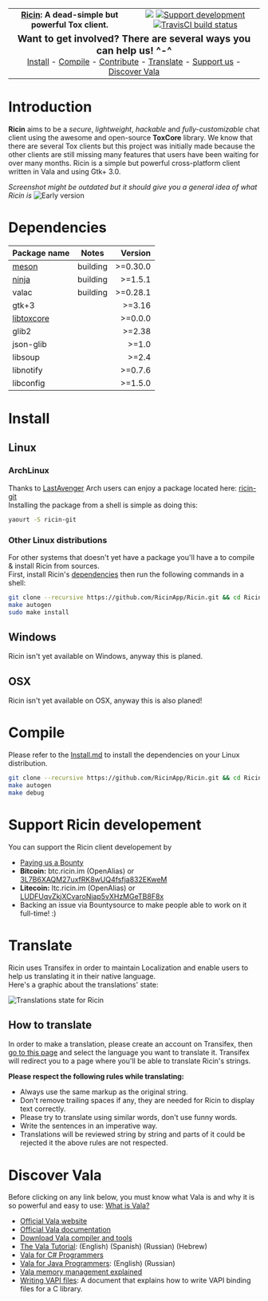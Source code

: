 <center>
  <table align="center" width="100%" style="margin: 0 auto;">
    <tr>
      <td align="center">
        <strong><a href="https://ricin.im">Ricin</a>: A dead-simple but powerful Tox client.</strong>
      </td>
      <td align="center">
        <img src="https://img.shields.io/badge/version-0.0.3%20beta-brightgreen.svg?style=flat">
        <a href="https://www.bountysource.com/teams/RicinApp">
          <img src="https://img.shields.io/bountysource/team/RicinApp/activity.svg?style=flat" alt="Support development">
        </a>
        <a href="https://travis-ci.org/RicinApp/Ricin">
          <img src="https://api.travis-ci.org/RicinApp/Ricin.svg" alt="TravisCI build status">
        </a>
      </td>
    </tr>
    <tr>
      <td align="center" width="100%" colspan="2">
        <big><b>Want to get involved? There are several ways you can help us! ^-^</b></big><br>
        <a href="#install">Install</a> -
        <a href="#compile">Compile</a> -
        <a href="CONTRIBUTING.md">Contribute</a> -
        <a href="#translate">Translate</a> -
        <a href="#support-ricin-developement">Support us</a> -
        <a href="#discover-vala">Discover Vala</a>
      </td>
    </tr>
  </table>
</center>

# Introduction
**Ricin** aims to be a _secure_, _lightweight_, _hackable_ and _fully-customizable_ chat client using the awesome and open-source **ToxCore** library. We know that there are several Tox clients but this project was initially made because the other clients are still missing many features that users have been waiting for over many months. Ricin is a simple but powerful cross-platform client written in Vala and using Gtk+ 3.0.

_Screenshot might be outdated but it should give you a general idea of what Ricin is_
![Early version](https://ricin.im/static/images/ricin_01.png)

# Dependencies
| Package name   | Notes      | Version   |
|:---------------|:----------:|----------:|
| [meson]        |  building  | >=0.30.0  |
| [ninja]        |  building  | >=1.5.1   |
| valac          |  building  | >=0.28.1  |
| gtk+3          |            | >=3.16    |
| [libtoxcore]   |            | >=0.0.0   |
| glib2          |            | >=2.38    |
| json-glib      |            | >=1.0     |
| libsoup        |            | >=2.4     |
| libnotify      |            | >=0.7.6   |
| libconfig      |            | >=1.5.0   |

# Install
## Linux
### ArchLinux
Thanks to [LastAvenger](https://github.com/LastAvenger) Arch users can enjoy a package located here: [ricin-git](https://aur.archlinux.org/packages/ricin-git)  
Installing the package from a shell is simple as doing this:
```bash
yaourt -S ricin-git
```

### Other Linux distributions
For other systems that doesn't yet have a package you'll have a to compile & install Ricin from sources.  
First, install Ricin's <a href="#dependencies">dependencies</a> then run the following commands in a shell:
```bash
git clone --recursive https://github.com/RicinApp/Ricin.git && cd Ricin
make autogen
sudo make install
```

## Windows
Ricin isn't yet available on Windows, anyway this is planed.

## OSX
Ricin isn't yet available on OSX, anyway this is also planed!

# Compile
Please refer to the [Install.md](INSTALL.md) to install the dependencies on your Linux distribution.

```bash
git clone --recursive https://github.com/RicinApp/Ricin.git && cd Ricin
make autogen
make debug
```

# Support Ricin developement
You can support the Ricin client developement by
- [Paying us a Bounty](https://www.bountysource.com/teams/RicinApp)
- **Bitcoin:** btc.ricin.im (OpenAlias) or [3L7B6XAQM27uxfRK8wUQ4fsfja832EKweM](https://blockchain.info/address/3L7B6XAQM27uxfRK8wUQ4fsfja832EKweM)
- **Litecoin:** ltc.ricin.im (OpenAlias) or [LUDFUqvZkjXCvaroNiap5vXHzMGeTB8F8x](https://bchain.info/LTC/addr/LUDFUqvZkjXCvaroNiap5vXHzMGeTB8F8x)
- Backing an issue via Bountysource to make people able to work on it full-time! :)

# Translate
Ricin uses Transifex in order to maintain Localization and enable users to help us translating it in their native language.  
Here's a graphic about the translations' state:

![Translations state for Ricin](https://www.transifex.com/projects/p/ricin/resource/ricinpot/chart/image_png)

## How to translate
In order to make a translation, please create an account on Transifex, then [go to this page](https://www.transifex.com/ricinapp/ricin/ricinpot/) and select the language you want to translate it. Transifex will redirect you to a page where you'll be able to translate Ricin's strings.

**Please respect the following rules while translating:**
- Always use the same markup as the original string.
- Don't remove trailing spaces if any, they are needed for Ricin to display text correctly.
- Please try to translate using similar words, don't use funny words.
- Write the sentences in an imperative way.
- Translations will be reviewed string by string and parts of it could be rejected it the above rules are not respected.

# Discover Vala
Before clicking on any link below, you must know what Vala is and why it is so powerful and easy to use: [What is Vala?](https://wiki.gnome.org/Projects/Vala/About)

- [Official Vala website](https://live.gnome.org/Vala)
- [Official Vala documentation](http://www.valadoc.org)
- [Download Vala compiler and tools](https://wiki.gnome.org/Projects/Vala/Tools)
- [The Vala Tutorial](https://wiki.gnome.org/Projects/Vala/Tutorial): (English) (Spanish) (Russian) (Hebrew)
- [Vala for C# Programmers](https://wiki.gnome.org/Projects/Vala/ValaForCSharpProgrammers)
- [Vala for Java Programmers](https://wiki.gnome.org/Projects/Vala/ValaForJavaProgrammers): (English) (Russian)
- [Vala memory management explained](https://wiki.gnome.org/Projects/Vala/ReferenceHandling)
- [Writing VAPI files](https://wiki.gnome.org/Projects/Vala/LegacyBindings): A document that explains how to write VAPI binding files for a C library.

[libtoxcore]: https://github.com/irungentoo/toxcore/blob/master/INSTALL.md
[meson]: http://mesonbuild.com/
[ninja]: http://martine.github.io/ninja/
